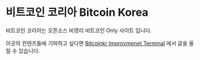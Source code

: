 # 비트코인 코리아 Bitcoin Korea

비트코인 코리아는 오픈소스 비영리 비트코인 Only 사이트 입니다.

이곳의 컨텐츠들에 기여하고 싶다면 [Bitcoinkr Improvmenet Terminal](https://github.com/bitcoinkrorg/Bitcoinkr-Improvement-Terminal) 에서 글을 올릴 수 있습니다.


